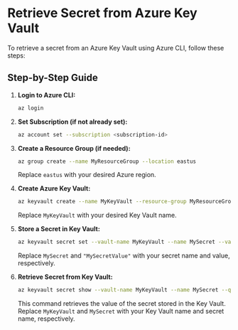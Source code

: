 # Retrieve Secret from Azure Key Vault

To retrieve a secret from an Azure Key Vault using Azure CLI, follow these steps:

## Step-by-Step Guide

1. **Login to Azure CLI:**
   ```bash
   az login
   ```

2. **Set Subscription (if not already set):**
   ```bash
   az account set --subscription <subscription-id>
   ```

3. **Create a Resource Group (if needed):**
   ```bash
   az group create --name MyResourceGroup --location eastus
   ```

   Replace `eastus` with your desired Azure region.

4. **Create Azure Key Vault:**
   ```bash
   az keyvault create --name MyKeyVault --resource-group MyResourceGroup --location eastus
   ```

   Replace `MyKeyVault` with your desired Key Vault name.

5. **Store a Secret in Key Vault:**
   ```bash
   az keyvault secret set --vault-name MyKeyVault --name MySecret --value "MySecretValue"
   ```

   Replace `MySecret` and `"MySecretValue"` with your secret name and value, respectively.

6. **Retrieve Secret from Key Vault:**
   ```bash
   az keyvault secret show --vault-name MyKeyVault --name MySecret --query value -o tsv
   ```

   This command retrieves the value of the secret stored in the Key Vault. Replace `MyKeyVault` and `MySecret` with your Key Vault name and secret name, respectively.

